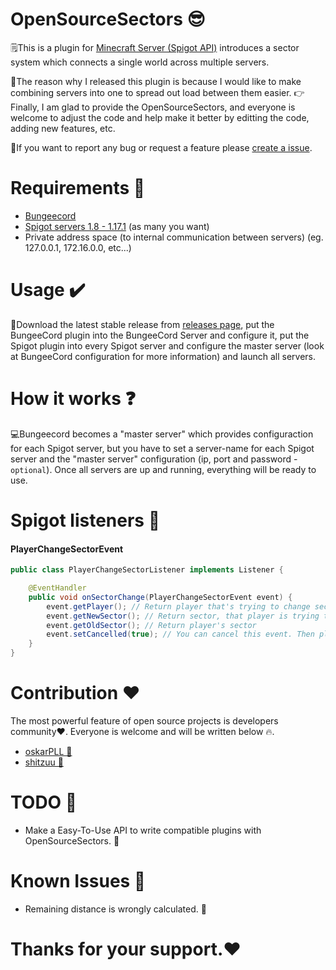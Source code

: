 # OpenSourceSectors 😎

🗒️This is a plugin for [Minecraft Server (Spigot API)](https://spigotmc.org/) introduces a sector system which connects
a single world across multiple servers.

🍎The reason why I released this plugin is because I would like to make combining servers into one to spread out load
between them easier. 👉Finally, I am glad to provide the OpenSourceSectors, and everyone is welcome to adjust the code
and help make it better by editting the code, adding new features, etc.

💖If you want to report any bug or request a feature please [create a issue](https://github.com/Inder00/OpenSourceSectors/issues).

# Requirements 📗

- [Bungeecord](https://ci.md-5.net/job/BungeeCord/)
- [Spigot servers 1.8 - 1.17.1](https://hub.spigotmc.org/jenkins/job/BuildTools/) (as many you want)
- Private address space (to internal communication between servers) (eg. 127.0.0.1, 172.16.0.0, etc...)

# Usage ✔️

🎉Download the latest stable release from [releases page](https://github.com/Inder00/OpenSourceSectors/releases), put
the BungeeCord plugin into the BungeeCord Server and configure it, put the Spigot plugin into every Spigot server and
configure the master server (look at BungeeCord configuration for more information) and launch all servers.

# How it works ❓

💻Bungeecord becomes a "master server" which provides configuraction for each Spigot server, but you have to set a
server-name for each Spigot server and the "master server" configuration (ip, port and password - `optional`). Once all
servers are up and running, everything will be ready to use.

# Spigot listeners 🖤

#### PlayerChangeSectorEvent

```java
public class PlayerChangeSectorListener implements Listener {

    @EventHandler
    public void onSectorChange(PlayerChangeSectorEvent event) {
        event.getPlayer(); // Return player that's trying to change sector
        event.getNewSector(); // Return sector, that player is trying to reach
        event.getOldSector(); // Return player's sector
        event.setCancelled(true); // You can cancel this event. Then player can't change sector
    }
}
```

# Contribution ❤️

The most powerful feature of open source projects is developers community❤️. Everyone is welcome and will be written
below 🔥.

- [oskarPLL 🥰](https://github.com/oskarPLL)
- [shitzuu 🥰](https://github.com/shitzuu)

# TODO 📓

- Make a Easy-To-Use API to write compatible plugins with OpenSourceSectors. 📖

# Known Issues 🐛

- Remaining distance is wrongly calculated. 👻

**Thanks for your support.❤️**
=======